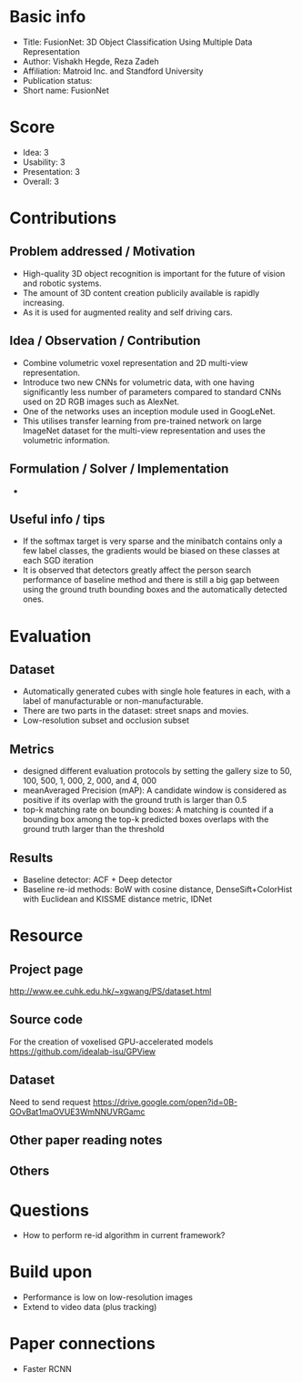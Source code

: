 # Basic info
- Title: FusionNet: 3D Object Classification Using Multiple Data Representation
- Author: Vishakh Hegde, Reza Zadeh
- Affiliation: Matroid Inc. and Standford University
- Publication status: 
- Short name: FusionNet

# Score
- Idea: 3
- Usability: 3
- Presentation: 3
- Overall: 3

# Contributions
## Problem addressed / Motivation
- High-quality 3D object recognition is important for the future of vision and robotic systems.
- The amount of 3D content creation publicily available is rapidly increasing.
- As it is used for augmented reality and self driving cars.

## Idea / Observation / Contribution
- Combine volumetric voxel representation and 2D multi-view representation.
- Introduce two new CNNs for volumetric data, with one having significantly less number of parameters compared to standard CNNs used on 2D RGB images such as AlexNet.
- One of the networks uses an inception module used in GoogLeNet.
- This utilises transfer learning from pre-trained network on large ImageNet dataset for the multi-view representation and uses the volumetric information.

## Formulation / Solver / Implementation
- 


## Useful info / tips
- If the softmax target is very sparse and the minibatch contains only a few label classes, the gradients would be biased on these classes at each SGD iteration
- It is observed that detectors greatly affect the person search performance of baseline method and there is still a big gap between using the ground truth bounding boxes and the automatically detected ones.

# Evaluation
## Dataset
- Automatically generated cubes with single hole features in each, with a label of manufacturable or non-manufacturable.
- There are two parts in the dataset: street snaps and movies.
- Low-resolution subset and occlusion subset

## Metrics
- designed different evaluation protocols by setting the gallery size to 50, 100, 500, 1, 000, 2, 000, and 4, 000
- meanAveraged Precision (mAP): A candidate window is considered as positive if its overlap with the ground truth is larger than 0.5
- top-k matching rate on bounding boxes: A matching is counted if a bounding box among the top-k predicted boxes overlaps with the ground truth larger than the threshold

## Results
- Baseline detector: ACF + Deep detector
- Baseline re-id methods: BoW with cosine distance, DenseSift+ColorHist with Euclidean and KISSME distance metric, IDNet

# Resource
## Project page
http://www.ee.cuhk.edu.hk/~xgwang/PS/dataset.html

## Source code
For the creation of voxelised GPU-accelerated models
https://github.com/idealab-isu/GPView

## Dataset
Need to send request
https://drive.google.com/open?id=0B-GOvBat1maOVUE3WmNNUVRGamc

## Other paper reading notes

## Others

# Questions
- How to perform re-id algorithm in current framework?

# Build upon
- Performance is low on low-resolution images
- Extend to video data (plus tracking)

# Paper connections
- Faster RCNN

